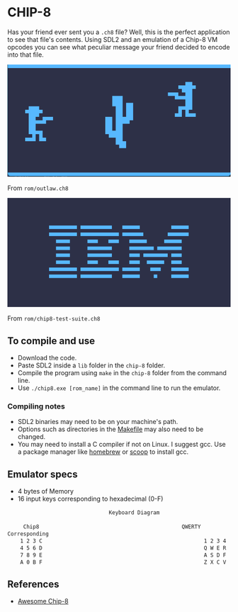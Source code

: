 # CHIP-8

Has your friend ever sent you a `.ch8` file? Well, this is the perfect application
to see that file's contents. Using SDL2 and an emulation of a Chip-8 VM opcodes you
can see what peculiar message your friend decided to encode into that file.

![Outlaw Demo](res/outlaw.png)

From `rom/outlaw.ch8`

![IBM Demo](res/ibm.png)

From `rom/chip8-test-suite.ch8`

## To compile and use
- Download the code.
- Paste SDL2 inside a `lib` folder in the `chip-8` folder.
- Compile the program using `make` in the `chip-8` folder from the command line.
- Use `./chip8.exe [rom_name]` in the command line to run the emulator.

### Compiling notes
- SDL2 binaries may need to be on your machine's path.
- Options such as directories in the [Makefile](Makefile) may also need to be changed.
- You may need to install a C compiler if not on Linux. I suggest gcc.
Use a package manager like [homebrew](https://docs.brew.sh/Installation) or [scoop](https://scoop.sh/) to install gcc.

## Emulator specs
- 4 bytes of Memory
- 16 input keys corresponding to hexadecimal (0-F)

````
                                Keyboard Diagram

     Chip8                                             QWERTY Corresponding
    1 2 3 C                                                   1 2 3 4
    4 5 6 D                                                   Q W E R
    7 8 9 E                                                   A S D F
    A 0 B F                                                   Z X C V
````

## References
- [Awesome Chip-8](https://chip-8.github.io/links/)